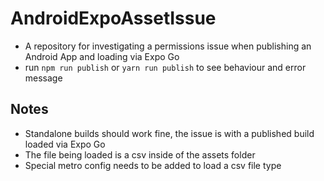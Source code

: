 # AndroidExpoAssetIssue

* A repository for investigating a permissions issue when publishing an Android App and loading via Expo Go
* run `npm run publish` or `yarn run publish` to see behaviour and error message


## Notes
* Standalone builds should work fine, the issue is with a published build loaded via Expo Go
* The file being loaded is a csv inside of the assets folder
* Special metro config needs to be added to load a csv file type
